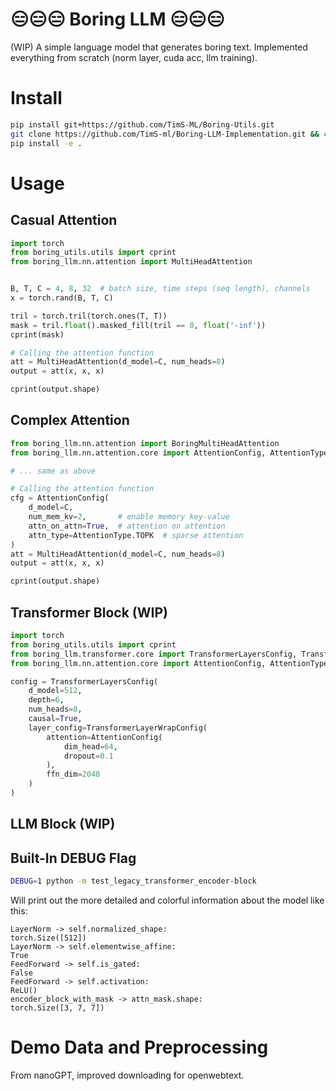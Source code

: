 # 😑😑😑 Boring LLM 😑😑😑 

(WIP) A simple language model that generates boring text. Implemented everything from scratch (norm layer, cuda acc, llm training).


# Install
```bash
pip install git+https://github.com/TimS-ML/Boring-Utils.git
git clone https://github.com/TimS-ml/Boring-LLM-Implementation.git && cd Boring-LLM-Implementation
pip install -e .
```


# Usage
## Casual Attention
```python
import torch
from boring_utils.utils import cprint
from boring_llm.nn.attention import MultiHeadAttention


B, T, C = 4, 8, 32  # batch size, time steps (seq length), channels
x = torch.rand(B, T, C)

tril = torch.tril(torch.ones(T, T))
mask = tril.float().masked_fill(tril == 0, float('-inf'))
cprint(mask)

# Calling the attention function
att = MultiHeadAttention(d_model=C, num_heads=8)
output = att(x, x, x)

cprint(output.shape)
```


## Complex Attention
```python
from boring_llm.nn.attention import BoringMultiHeadAttention 
from boring_llm.nn.attention.core import AttentionConfig, AttentionType

# ... same as above

# Calling the attention function
cfg = AttentionConfig(
    d_model=C,
    num_mem_kv=2,       # enable memory key-value
    attn_on_attn=True,  # attention on attention
    attn_type=AttentionType.TOPK  # sparse attention
)
att = MultiHeadAttention(d_model=C, num_heads=8)
output = att(x, x, x)

cprint(output.shape)
```


## Transformer Block (WIP)
```python
import torch
from boring_utils.utils import cprint
from boring_llm.transformer.core import TransformerLayersConfig, TransformerLayerWrapConfig
from boring_llm.nn.attention.core import AttentionConfig, AttentionType

config = TransformerLayersConfig(
    d_model=512,
    depth=6,
    num_heads=8,
    causal=True,
    layer_config=TransformerLayerWrapConfig(
        attention=AttentionConfig(
            dim_head=64,
            dropout=0.1
        ),
        ffn_dim=2048
    )
)
```


## LLM Block (WIP)


## Built-In DEBUG Flag
```bash
DEBUG=1 python -m test_legacy_transformer_encoder-block
```

Will print out the more detailed and colorful information about the model like this:
```
LayerNorm -> self.normalized_shape:
torch.Size([512])
LayerNorm -> self.elementwise_affine:
True
FeedForward -> self.is_gated:
False
FeedForward -> self.activation:
ReLU()
encoder_block_with_mask -> attn_mask.shape:
torch.Size([3, 7, 7])
```


# Demo Data and Preprocessing
From nanoGPT, improved downloading for openwebtext.

